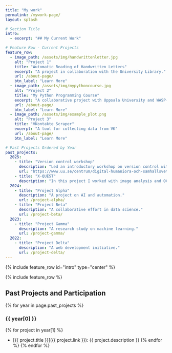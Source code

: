 ```yaml
---
title: "My work"
permalink: /mywork-page/
layout: splash

# Section Title
intro:
  - excerpt: "## My Current Work"

# Feature Row - Current Projects
feature_row:
  - image_path: /assets/img/handwrittenletter.jpg
    alt: "Project 1"
    title: "Automatic Reading of Handwritten Letters"
    excerpt: "A project in collaboration with the University Library."
    url: /about-page/
    btn_label: "Learn More"
  - image_path: /assets/img/mypythoncourse.jpg
    alt: "Project 2"
    title: "My Python Programming Course"
    excerpt: "A collaborative project with Uppsala University and WASP-ED"
    url: /about-page/
    btn_label: "Learn More"
  - image_path: /assets/img/example_plot.png
    alt: "Project 3"
    title: "VKontakte Scraper"
    excerpt: "A tool for collecting data from VK"
    url: /about-page/
    btn_label: "Learn More"

# Past Projects Ordered by Year
past_projects:
  2025:
    - title: "Version control workshop"
      description: "Led an introductory workshop on version control with Git and GitHub"
      url: "https://www.uu.se/centrum/digital-humaniora-och-samhallsvetenskap/kalendarium/arkiv/2025-03-19-introduction-to-version-control-with-git--github"
    - title: "X-QUEST"
      description: "In this project I worked with image analysis and OCR to digitalise pictures of periodicals."
  2024:
    - title: "Project Alpha"
      description: "A project on AI and automation."
      url: /project-alpha/
    - title: "Project Beta"
      description: "A collaborative effort in data science."
      url: /project-beta/
  2023:
    - title: "Project Gamma"
      description: "A research study on machine learning."
      url: /project-gamma/
  2022:
    - title: "Project Delta"
      description: "A web development initiative."
      url: /project-delta/
---
```


{% include feature_row id="intro" type="center" %}

{% include feature_row %}

## Past Projects and Participation

{% for year in page.past_projects %}
### {{ year[0] }}
{% for project in year[1] %}
- [{{ project.title }}]({{ project.link }}): {{ project.description }}
{% endfor %}
{% endfor %}

